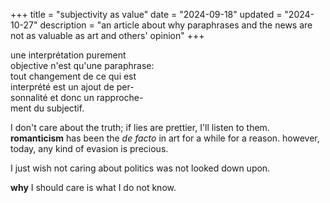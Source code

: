 +++
title = "subjectivity as value"
date = "2024-09-18"
updated = "2024-10-27"
description = "an article about why paraphrases and the news are not as valuable as art and others' opinion"
+++

une interprétation purement  
objective n'est qu'une paraphrase:   
tout changement de ce qui est   
interprété est un ajout de per-  
sonnalité et donc un rapproche-  
ment du subjectif.

I don't care about the truth; if lies are prettier, I'll listen to them. \
**romanticism** has been the *de facto* in art for a while for a reason. however, today, any kind of evasion is precious.

I just wish not caring about politics was not looked down upon.

**why** I should care is what I do not know.
